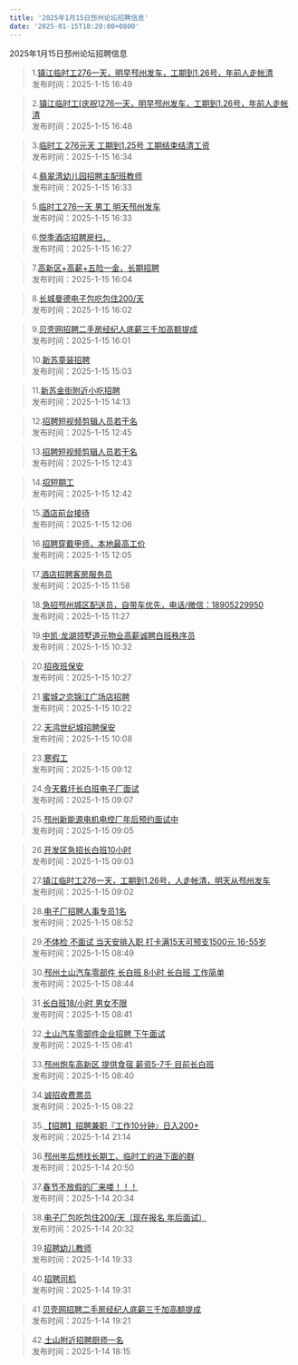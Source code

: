 ```yaml
---
title: '2025年1月15日邳州论坛招聘信息'
date: '2025-01-15T18:20:00+0800'
---
```

2025年1月15日邳州论坛招聘信息
<!--more-->
>1.[镇江临时工276一天，明早邳州发车，工期到1.26号，年前人走帐清](https://www.pzzc.net/forum.php?mod=viewthread&tid=10484422)<br>
>发布时间：2025-1-15 16:49

>2.[镇江临时工[庆祝]276一天，明早邳州发车，工期到1.26号，年前人走帐清](https://www.pzzc.net/forum.php?mod=viewthread&tid=10484421)<br>
>发布时间：2025-1-15 16:48

>3.[临时工 276元天  工期到1.25号 工期结束结清工资](https://www.pzzc.net/forum.php?mod=viewthread&tid=10484417)<br>
>发布时间：2025-1-15 16:34

>4.[翡翠湾幼儿园招聘主配班教师](https://www.pzzc.net/forum.php?mod=viewthread&tid=10484416)<br>
>发布时间：2025-1-15 16:33

>5.[临时工276一天 男工 明天邳州发车](https://www.pzzc.net/forum.php?mod=viewthread&tid=10484415)<br>
>发布时间：2025-1-15 16:33

>6.[悦季酒店招聘房扫，](https://www.pzzc.net/forum.php?mod=viewthread&tid=10484414)<br>
>发布时间：2025-1-15 16:27

>7.[高新区+高薪+五险一金，长期招聘](https://www.pzzc.net/forum.php?mod=viewthread&tid=10484407)<br>
>发布时间：2025-1-15 16:04

>8.[长城曼德电子包吃包住200/天](https://www.pzzc.net/forum.php?mod=viewthread&tid=10484406)<br>
>发布时间：2025-1-15 16:02

>9.[贝壳网招聘二手房经纪人底薪三千加高额提成](https://www.pzzc.net/forum.php?mod=viewthread&tid=10484405)<br>
>发布时间：2025-1-15 16:01

>10.[新苏童装招聘](https://www.pzzc.net/forum.php?mod=viewthread&tid=10484382)<br>
>发布时间：2025-1-15 15:03

>11.[新苏金街附近小吃招聘](https://www.pzzc.net/forum.php?mod=viewthread&tid=10484379)<br>
>发布时间：2025-1-15 14:13

>12.[招聘短视频剪辑人员若干名](https://www.pzzc.net/forum.php?mod=viewthread&tid=10484375)<br>
>发布时间：2025-1-15 12:45

>13.[招聘短视频剪辑人员若干名](https://www.pzzc.net/forum.php?mod=viewthread&tid=10484374)<br>
>发布时间：2025-1-15 12:43

>14.[招短期工](https://www.pzzc.net/forum.php?mod=viewthread&tid=10484373)<br>
>发布时间：2025-1-15 12:42

>15.[酒店前台接待](https://www.pzzc.net/forum.php?mod=viewthread&tid=10484366)<br>
>发布时间：2025-1-15 12:06

>16.[招聘穿戴甲师，本地最高工价](https://www.pzzc.net/forum.php?mod=viewthread&tid=10484361)<br>
>发布时间：2025-1-15 12:05

>17.[酒店招聘客房服务员](https://www.pzzc.net/forum.php?mod=viewthread&tid=10484360)<br>
>发布时间：2025-1-15 11:58

>18.[急招邳州城区配送员，自带车优先，电话/微信：18905229950](https://www.pzzc.net/forum.php?mod=viewthread&tid=10484352)<br>
>发布时间：2025-1-15 11:27

>19.[中凯·龙湖领墅道元物业高薪诚聘白班秩序员](https://www.pzzc.net/forum.php?mod=viewthread&tid=10484344)<br>
>发布时间：2025-1-15 10:32

>20.[招夜班保安](https://www.pzzc.net/forum.php?mod=viewthread&tid=10484339)<br>
>发布时间：2025-1-15 10:27

>21.[蜜城之恋锦江广场店招聘](https://www.pzzc.net/forum.php?mod=viewthread&tid=10484336)<br>
>发布时间：2025-1-15 10:22

>22.[天鸿世纪城招聘保安](https://www.pzzc.net/forum.php?mod=viewthread&tid=10484332)<br>
>发布时间：2025-1-15 10:08

>23.[寒假工](https://www.pzzc.net/forum.php?mod=viewthread&tid=10484322)<br>
>发布时间：2025-1-15 09:12

>24.[今天戴圩长白班电子厂面试](https://www.pzzc.net/forum.php?mod=viewthread&tid=10484320)<br>
>发布时间：2025-1-15 09:07

>25.[邳州新能源电机电控厂年后预约面试中](https://www.pzzc.net/forum.php?mod=viewthread&tid=10484319)<br>
>发布时间：2025-1-15 09:05

>26.[开发区急招长白班10小时](https://www.pzzc.net/forum.php?mod=viewthread&tid=10484318)<br>
>发布时间：2025-1-15 09:03

>27.[镇江临时工276一天，工期到1.26号，人走帐清，明天从邳州发车](https://www.pzzc.net/forum.php?mod=viewthread&tid=10484316)<br>
>发布时间：2025-1-15 09:02

>28.[电子厂招聘人事专员1名](https://www.pzzc.net/forum.php?mod=viewthread&tid=10484313)<br>
>发布时间：2025-1-15 08:52

>29.[不体检 不面试 当天安排入职 打卡满15天可预支1500元 16-55岁](https://www.pzzc.net/forum.php?mod=viewthread&tid=10484312)<br>
>发布时间：2025-1-15 08:49

>30.[邳州土山汽车零部件 长白班 8小时 长白班 工作简单](https://www.pzzc.net/forum.php?mod=viewthread&tid=10484311)<br>
>发布时间：2025-1-15 08:44

>31.[长白班18/小时 男女不限](https://www.pzzc.net/forum.php?mod=viewthread&tid=10484310)<br>
>发布时间：2025-1-15 08:41

>32.[土山汽车零部件企业招聘 下午面试](https://www.pzzc.net/forum.php?mod=viewthread&tid=10484309)<br>
>发布时间：2025-1-15 08:41

>33.[邳州炮车高新区 提供食宿 薪资5-7千 目前长白班](https://www.pzzc.net/forum.php?mod=viewthread&tid=10484308)<br>
>发布时间：2025-1-15 08:40

>34.[诚招收费票员](https://www.pzzc.net/forum.php?mod=viewthread&tid=10484305)<br>
>发布时间：2025-1-15 08:22

>35.[【招聘】招聘兼职『工作10分钟』日入200+](https://www.pzzc.net/forum.php?mod=viewthread&tid=10484277)<br>
>发布时间：2025-1-14 21:14

>36.[邳州年后想找长期工、临时工的进下面的群](https://www.pzzc.net/forum.php?mod=viewthread&tid=10484272)<br>
>发布时间：2025-1-14 20:50

>37.[春节不放假的厂来喽！！！](https://www.pzzc.net/forum.php?mod=viewthread&tid=10484269)<br>
>发布时间：2025-1-14 20:34

>38.[电子厂包吃包住200/天（现在报名 年后面试）](https://www.pzzc.net/forum.php?mod=viewthread&tid=10484268)<br>
>发布时间：2025-1-14 20:32

>39.[招聘幼儿教师](https://www.pzzc.net/forum.php?mod=viewthread&tid=10484260)<br>
>发布时间：2025-1-14 19:33

>40.[招聘司机](https://www.pzzc.net/forum.php?mod=viewthread&tid=10484259)<br>
>发布时间：2025-1-14 19:31

>41.[贝壳网招聘二手房经纪人底薪三千加高额提成](https://www.pzzc.net/forum.php?mod=viewthread&tid=10484258)<br>
>发布时间：2025-1-14 19:21

>42.[土山附近招聘厨师一名](https://www.pzzc.net/forum.php?mod=viewthread&tid=10484252)<br>
>发布时间：2025-1-14 18:15

